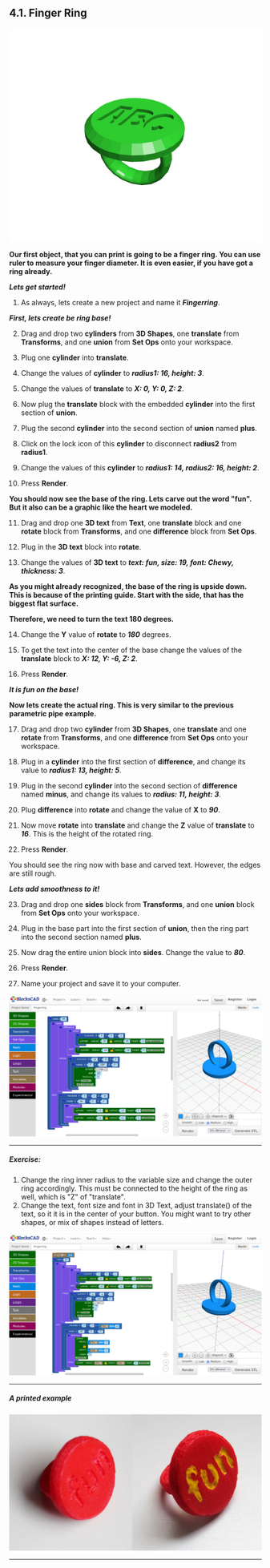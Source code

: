 ## 4.1. Finger Ring

![Fingerring1.jpg](files/Fingerring1.jpg)

**Our first object, that you can print is going to be a finger ring. You can use ruler to measure your finger diameter. It is even easier, if you have got a ring already.**

***Lets get started!***

1. As always, lets create a new project and name it ***Fingerring***.

***First, lets create be ring base!***

2. Drag and drop two **cylinders** from **3D Shapes**, one **translate** from **Transforms**, and one **union** from **Set Ops** onto your workspace.

3. Plug one **cylinder** into **translate**.

4. Change the values of **cylinder** to ***radius1: 16, height: 3***.

5. Change the values of **translate** to ***X: 0, Y: 0, Z: 2***.

6. Now plug the **translate** block with the embedded **cylinder** into the first section of **union**.

7. Plug the second **cylinder** into the second section of **union** named **plus**.

8. Click on the lock icon of this **cylinder** to disconnect **radius2** from **radius1**.

9. Change the values of this **cylinder** to ***radius1: 14, radius2: 16, height: 2***.

10. Press **Render**.

**You should now see the base of the ring. Lets carve out the word "fun". But it also can be a graphic like the heart we modeled.**

11. Drag and drop one **3D text** from **Text**, one **translate** block and one **rotate** block from **Transforms**, and one **difference** block from **Set Ops**.

12. Plug in the **3D text** block into **rotate**.

13. Change the values of **3D text** to ***text: fun, size: 19, font: Chewy, thickness: 3***.

**As you might already recognized, the base of the ring is upside down. This is because of the printing guide. Start with the side, that has the biggest flat surface.**

**Therefore, we need to turn the text 180 degrees.**

14. Change the **Y** value of **rotate** to ***180*** degrees.

15. To get the text into the center of the base change the values of the **translate** block to ***X: 12, Y: -6, Z: 2***.

16. Press **Render**.

***It is fun on the base!***

**Now lets create the actual ring. This is very similar to the previous parametric pipe example.**

17. Drag and drop two **cylinder** from **3D Shapes**, one **translate** and one **rotate** from **Transforms**, and one **difference** from **Set Ops** onto your workspace.

18. Plug in a **cylinder** into the first section of **difference**, and change its value to ***radius1: 13, height: 5***.

19. Plug in the second **cylinder** into the second section of **difference** named **minus**, and change its values to ***radius: 11, height: 3***.

20. Plug **difference** into **rotate** and change the value of **X** to ***90***.

21. Now move **rotate** into **translate** and change the **Z** value of **translate** to ***16***. This is the height of the rotated ring.

22. Press **Render**.

You should see the ring now with base and carved text. However, the edges are still rough.

***Lets add smoothness to it!***

23. Drag and drop one **sides** block from **Transforms**, and one **union** block from **Set Ops** onto your workspace.

24. Plug in the base part into the first section of **union**, then the ring part into the second section named **plus**.

25. Now drag the entire union block into **sides**. Change the value to ***80***.

26. Press **Render**.

27. Name your project and save it to your computer.

![](files//3_1_3DPrints_1.png)

---

##### **Exercise:**

1. Change the ring inner radius to the variable size and change the outer ring accordingly. This must be connected to the height of the ring as well, which is "Z" of "translate".
2. Change the text, font size and font in 3D Text, adjust translate() of the text, so it it is in the center of your button. You might want to try other shapes, or mix of shapes instead of letters.

![](files/3_1_3DPrints_2.png)

---

##### **A printed example**

![](files/Fingerring2.jpg)

---

